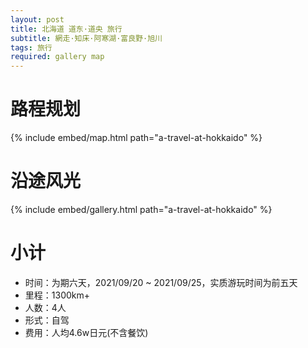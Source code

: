 ```yaml
---
layout: post
title: 北海道 道东·道央 旅行
subtitle: 網走·知床·阿寒湖·富良野·旭川
tags: 旅行
required: gallery map
---
```


# 路程规划

{% include embed/map.html path="a-travel-at-hokkaido" %}

# 沿途风光

{% include embed/gallery.html path="a-travel-at-hokkaido" %}

# 小计

- 时间：为期六天，2021/09/20 ~ 2021/09/25，实质游玩时间为前五天
- 里程：1300km+
- 人数：4人
- 形式：自驾
- 费用：人均4.6w日元(不含餐饮)
